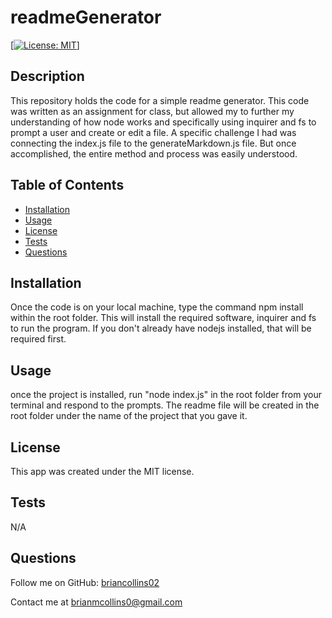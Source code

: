 # readmeGenerator

  [[![License: MIT](https://img.shields.io/badge/License-MIT-yellow.svg)]](https://opensource.org/licenses/MIT)

  ## Description
  This repository holds the code for a simple readme generator. This code was written as an assignment for class, but allowed my to further my understanding of how node works and specifically using inquirer and fs to prompt a user and create or edit a file. A specific challenge I had was connecting the index.js file to the generateMarkdown.js file. But once accomplished, the entire method and process was easily understood.

  ## Table of Contents
  - [Installation](#installation)
  - [Usage](#usage)
  - [License](#license)
  - [Tests](#tests)
  - [Questions](#questions)

  ## Installation
  Once the code is on your local machine, type the command npm install within the root folder. This will install the required software, inquirer and fs to run the program. If you don't already have nodejs installed, that will be required first.

  ## Usage
  once the project is installed, run "node index.js" in the root folder from your terminal and respond to the prompts. The readme file will be created in the root folder under the name of the project that you gave it.

  ## License
  This app was created under the MIT license.

  ## Tests
  N/A

  ## Questions
  Follow me on GitHub: [briancollins02 ](https://github.com/briancollins02 )
  
  Contact me at brianmcollins0@gmail.com
